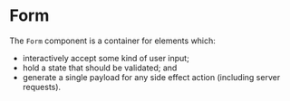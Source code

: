 # Form

The `Form` component is a container for elements which:

- interactively accept some kind of user input;
- hold a state that should be validated; and
- generate a single payload for any side effect action (including server requests).
